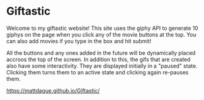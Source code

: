 # Giftastic

Welcome to my giftastic website! This site uses the giphy API to generate 10 giphys on the page when you click any of the movie buttons at the top. You can also add movies if you type in the box and hit submit!

All the buttons and any ones added in the future will be dynamically placed accroos the top of the screen. In addition to this, the gifs that are created also have some interactivity. They are displayed initially in a "paused" state. Clicking them turns them to an active state and clicking again re-pauses them. 

https://mattdague.github.io/Giftastic/